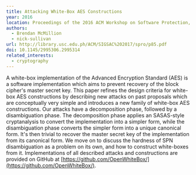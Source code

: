 ```yaml
---
title: Attacking White-Box AES Constructions
year: 2016
location: Proceedings of the 2016 ACM Workshop on Software Protection, pp. 85-90. 2016.
authors:
  - Brendan McMillion
  - nick-sullivan
url: http://library.usc.edu.ph/ACM/SIGSAC%202017/spro/p85.pdf
doi: 10.1145/2995306.2995314
related_interests:
  - cryptography
---
```


A white-box implementation of the Advanced Encryption Standard (AES) is a software implementation which aims to prevent recovery of the block cipher's master secret key. This paper refines the design criteria for white-box AES constructions by describing new attacks on past proposals which are conceptually very simple and introduces a new family of white-box AES constructions. Our attacks have a decomposition phase, followed by a disambiguation phase. The decomposition phase applies an SASAS-style cryptanalysis to convert the implementation into a simpler form, while the disambiguation phase converts the simpler form into a unique canonical form. It's then trivial to recover the master secret key of the implementation from its canonical form. We move on to discuss the hardness of SPN disambiguation as a problem on its own, and how to construct white-boxes from it. Implementations of all described attacks and constructions are provided on GitHub at [https://github.com/OpenWhiteBox/](https://github.com/OpenWhiteBox/).

